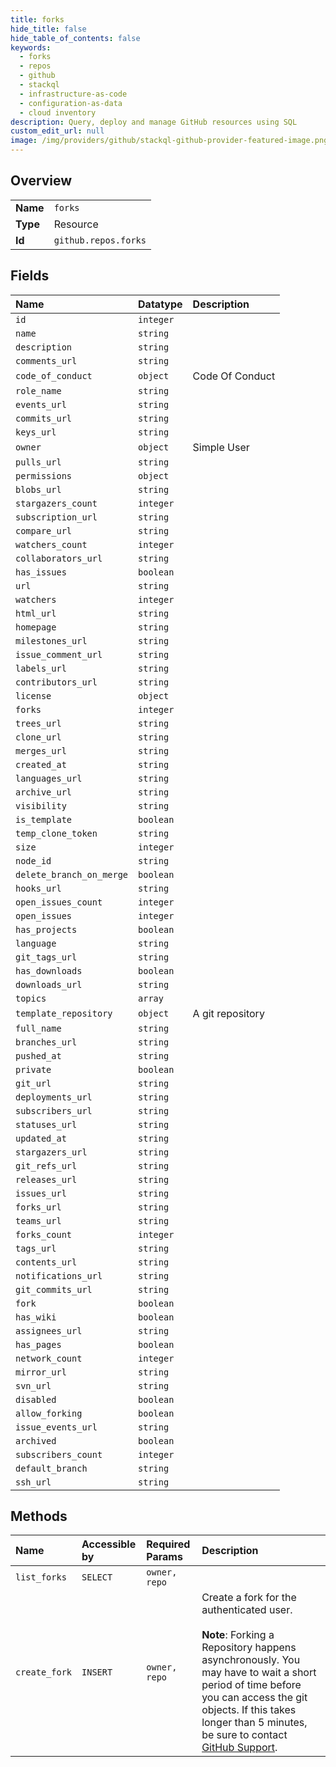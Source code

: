 ```yaml
---
title: forks
hide_title: false
hide_table_of_contents: false
keywords:
  - forks
  - repos
  - github    
  - stackql
  - infrastructure-as-code
  - configuration-as-data
  - cloud inventory
description: Query, deploy and manage GitHub resources using SQL
custom_edit_url: null
image: /img/providers/github/stackql-github-provider-featured-image.png
---
```

  
    

## Overview
<table><tbody>
<tr><td><b>Name</b></td><td><code>forks</code></td></tr>
<tr><td><b>Type</b></td><td>Resource</td></tr>
<tr><td><b>Id</b></td><td><code>github.repos.forks</code></td></tr>
</tbody></table>

## Fields
| Name | Datatype | Description |
|:-----|:---------|:------------|
| `id` | `integer` |  |
| `name` | `string` |  |
| `description` | `string` |  |
| `comments_url` | `string` |  |
| `code_of_conduct` | `object` | Code Of Conduct |
| `role_name` | `string` |  |
| `events_url` | `string` |  |
| `commits_url` | `string` |  |
| `keys_url` | `string` |  |
| `owner` | `object` | Simple User |
| `pulls_url` | `string` |  |
| `permissions` | `object` |  |
| `blobs_url` | `string` |  |
| `stargazers_count` | `integer` |  |
| `subscription_url` | `string` |  |
| `compare_url` | `string` |  |
| `watchers_count` | `integer` |  |
| `collaborators_url` | `string` |  |
| `has_issues` | `boolean` |  |
| `url` | `string` |  |
| `watchers` | `integer` |  |
| `html_url` | `string` |  |
| `homepage` | `string` |  |
| `milestones_url` | `string` |  |
| `issue_comment_url` | `string` |  |
| `labels_url` | `string` |  |
| `contributors_url` | `string` |  |
| `license` | `object` |  |
| `forks` | `integer` |  |
| `trees_url` | `string` |  |
| `clone_url` | `string` |  |
| `merges_url` | `string` |  |
| `created_at` | `string` |  |
| `languages_url` | `string` |  |
| `archive_url` | `string` |  |
| `visibility` | `string` |  |
| `is_template` | `boolean` |  |
| `temp_clone_token` | `string` |  |
| `size` | `integer` |  |
| `node_id` | `string` |  |
| `delete_branch_on_merge` | `boolean` |  |
| `hooks_url` | `string` |  |
| `open_issues_count` | `integer` |  |
| `open_issues` | `integer` |  |
| `has_projects` | `boolean` |  |
| `language` | `string` |  |
| `git_tags_url` | `string` |  |
| `has_downloads` | `boolean` |  |
| `downloads_url` | `string` |  |
| `topics` | `array` |  |
| `template_repository` | `object` | A git repository |
| `full_name` | `string` |  |
| `branches_url` | `string` |  |
| `pushed_at` | `string` |  |
| `private` | `boolean` |  |
| `git_url` | `string` |  |
| `deployments_url` | `string` |  |
| `subscribers_url` | `string` |  |
| `statuses_url` | `string` |  |
| `updated_at` | `string` |  |
| `stargazers_url` | `string` |  |
| `git_refs_url` | `string` |  |
| `releases_url` | `string` |  |
| `issues_url` | `string` |  |
| `forks_url` | `string` |  |
| `teams_url` | `string` |  |
| `forks_count` | `integer` |  |
| `tags_url` | `string` |  |
| `contents_url` | `string` |  |
| `notifications_url` | `string` |  |
| `git_commits_url` | `string` |  |
| `fork` | `boolean` |  |
| `has_wiki` | `boolean` |  |
| `assignees_url` | `string` |  |
| `has_pages` | `boolean` |  |
| `network_count` | `integer` |  |
| `mirror_url` | `string` |  |
| `svn_url` | `string` |  |
| `disabled` | `boolean` |  |
| `allow_forking` | `boolean` |  |
| `issue_events_url` | `string` |  |
| `archived` | `boolean` |  |
| `subscribers_count` | `integer` |  |
| `default_branch` | `string` |  |
| `ssh_url` | `string` |  |
## Methods
| Name | Accessible by | Required Params | Description |
|:-----|:--------------|:----------------|:------------|
| `list_forks` | `SELECT` | `owner, repo` |  |
| `create_fork` | `INSERT` | `owner, repo` | Create a fork for the authenticated user.<br /><br />**Note**: Forking a Repository happens asynchronously. You may have to wait a short period of time before you can access the git objects. If this takes longer than 5 minutes, be sure to contact [GitHub Support](https://support.github.com/contact?tags=dotcom-rest-api). |
